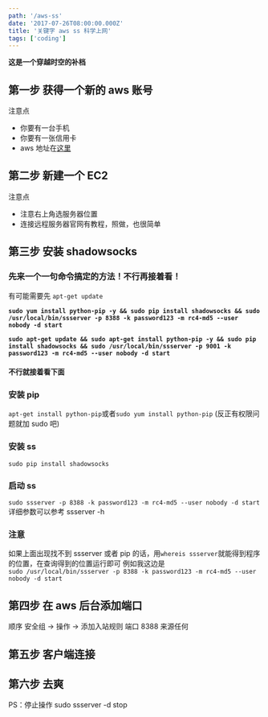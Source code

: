 ```yaml
---
path: '/aws-ss'
date: '2017-07-26T08:00:00.000Z'
title: '关键字 aws ss 科学上网'
tags: ['coding']
---
```


**这是一个穿越时空的补档**

## 第一步 获得一个新的 aws 账号

注意点

- 你要有一台手机
- 你要有一张信用卡
- aws 地址在[这里](https://aws.amazon.com)

## 第二步 新建一个 EC2

注意点

- 注意右上角选服务器位置
- 连接远程服务器官网有教程，照做，也很简单

## 第三步 安装 shadowsocks

### 先来一个一句命令搞定的方法！不行再接着看！

有可能需要先 `apt-get update`

**`sudo yum install python-pip -y && sudo pip install shadowsocks && sudo /usr/local/bin/ssserver -p 8388 -k password123 -m rc4-md5 --user nobody -d start`**

**`sudo apt-get update && sudo apt-get install python-pip -y && sudo pip install shadowsocks && sudo /usr/local/bin/ssserver -p 9001 -k password123 -m rc4-md5 --user nobody -d start`**

#### 不行就接着看下面

### 安装 pip

`apt-get install python-pip`或者`sudo yum install python-pip`
(反正有权限问题就加 sudo 吧)

### 安装 ss

`sudo pip install shadowsocks`

### 启动 ss

`sudo ssserver -p 8388 -k password123 -m rc4-md5 --user nobody -d start`
详细参数可以参考 ssserver -h

### 注意

如果上面出现找不到 ssserver 或者 pip 的话，用`whereis ssserver`就能得到程序的位置，在查询得到的位置运行即可
例如我这边是  
`sudo /usr/local/bin/ssserver -p 8388 -k password123 -m rc4-md5 --user nobody -d start`

## 第四步 在 aws 后台添加端口

顺序
安全组 → 操作 → 添加入站规则
端口 8388 来源任何

## 第五步 客户端连接

## 第六步 去爽

PS：停止操作 sudo ssserver -d stop
